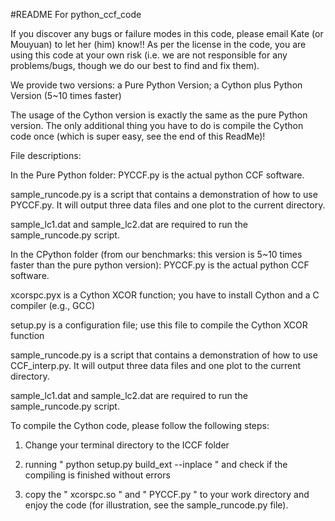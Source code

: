 #README For python_ccf_code 

If you discover any bugs or failure modes in this code, please email Kate (or Mouyuan) to let her (him) know!! As per the license in the code, you are using this code at your own risk (i.e. we are not responsible for any problems/bugs, though we do our best to find and fix them).

We provide two versions: a Pure Python Version; a Cython plus Python Version (5~10 times faster)

The usage of the Cython version is exactly the same as the pure Python version. The only additional thing you have to do is compile the Cython code once (which is super easy, see the end of this ReadMe)!

File descriptions:

In the Pure Python folder:
PYCCF.py is the actual python CCF software.

sample_runcode.py is a script that contains a demonstration of how to use PYCCF.py. It will output three data files and one plot to the current directory.

sample_lc1.dat and sample_lc2.dat are required to run the sample_runcode.py script.


In the CPython folder (from our benchmarks: this version is 5~10 times faster than the pure python version):
PYCCF.py is the actual python CCF software.

xcorspc.pyx is a Cython XCOR function; you have to install Cython and a C compiler (e.g., GCC)

setup.py is a configuration file; use this file to compile the Cython XCOR function

sample_runcode.py is a script that contains a demonstration of how to use CCF_interp.py. It will output three data files and one plot to the current directory.

sample_lc1.dat and sample_lc2.dat are required to run the sample_runcode.py script.

To compile the Cython code, please follow the following steps:
1. Change your terminal directory to the ICCF folder

2. running " python setup.py build_ext --inplace " and check if the compiling is finished without errors

3. copy the " xcorspc.so " and " PYCCF.py " to your work directory and enjoy the code (for illustration, see the sample_runcode.py file).


